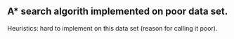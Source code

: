 ## A* search algorith implemented on poor data set.

Heuristics: hard to implement on this data set (reason for calling it poor).

